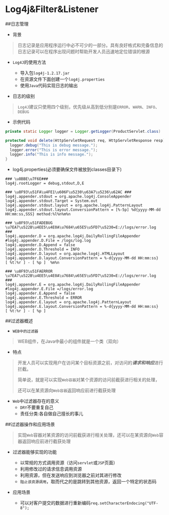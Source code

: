 # Log4j&Filter&Listener

##日志管理

* 背景

>日志记录是应用程序运行中必不可少的一部分。具有良好格式和完备信息的日志记录可以在程序出现问题时帮助开发人员迅速地定位错误的根源

* `Log4J`的使用方法
  * 导入包`log4j-1.2.17.jar`
  * 在资源文件下面创建一个`log4j.properties`
  * 使用`Java`代码实现日志的输出


* 日志的级别

>`Log4J`建议只使用四个级别，优先级从高到低分别是`ERROR`、`WARN`、`INFO`、`DEBUG`

* 示例代码

```java
private static Logger logger = Logger.getLogger(ProductServlet.class)

protected void delete(HttpServletRequest req, HttpServletResponse resp) throws Exception {
  logger.debug("This is debug message.");
  logger.error("This is error message.");
  logger.info("This is info message.");
}
```

* log4j.properties(必须要确保文件被放到classes目录下)

```properties
### \u8BBE\u7F6E###
log4j.rootLogger = debug,stdout,D,E

### \u8F93\u51FA\u4FE1\u606F\u5230\u63A7\u5236\u62AC ###
log4j.appender.stdout = org.apache.log4j.ConsoleAppender
log4j.appender.stdout.Target = System.out
log4j.appender.stdout.layout = org.apache.log4j.PatternLayout
log4j.appender.stdout.layout.ConversionPattern = [%-5p] %d{yyyy-MM-dd HH:mm:ss,SSS} method:%l%n%m%n

### \u8F93\u51FADEBUG \u7EA7\u522B\u4EE5\u4E0A\u7684\u65E5\u5FD7\u5230=E://logs/error.log ###
log4j.appender.D = org.apache.log4j.DailyRollingFileAppender
#log4j.appender.D.File = /logs/log.log
log4j.appender.D.Append = false
log4j.appender.D.Threshold = INFO 
log4j.appender.D.layout = org.apache.log4j.HTMLLayout
log4j.appender.D.layout.ConversionPattern = %-d{yyyy-MM-dd HH:mm:ss}  [ %t:%r ] - [ %p ]  %m%n

### \u8F93\u51FAERROR \u7EA7\u522B\u4EE5\u4E0A\u7684\u65E5\u5FD7\u5230=E://logs/error.log ###
log4j.appender.E = org.apache.log4j.DailyRollingFileAppender
#log4j.appender.E.File =/logs/error.log 
log4j.appender.E.Append = false
log4j.appender.E.Threshold = ERROR 
log4j.appender.E.layout = org.apache.log4j.PatternLayout
log4j.appender.E.layout.ConversionPattern = %-d{yyyy-MM-dd HH:mm:ss}  [ %t:%r ] - [ %p ]
```






##过滤器概述

* `WEB中的过滤器`

>WEB组件，在Java中最小的组件就是一个类（双向）

* 特点

>开发人员可以实现用户在访问某个目标资源之前，对访问的***请求和响应***进行拦截。
>
>简单说，就是可以实现`Web容器`对某个资源的访问前截获进行相关的处理，
>
>还可以在某资源向`Web容器`返回响应前进行截获处理

* `Web`中过滤器存在的意义
  * `DRY`不要重复自己
  * 责任分类:各自做自己擅长的事儿

##过滤器操作和应用场景

>实现`Web`容器对某资源的访问前截获进行相关处理，还可以在某资源向`Web`容器返回响应前进行截获处理

* 过滤器能够实现的功能
  * 以常规的方式调用资源（访问`servlet`或`JSP`页面）
  * 利用修改过的请求信息调用资源
  * 利用资源，但在发送响应到浏览器之前对其进行修改
  * `阻止该资源调用`，取而代之的是跳转到其他资源，返回一个特定的状态码


* 应用场景
  * 可以对客户提交的数据进行重新编码`req.setCharacterEndocing("UTF-8");`



